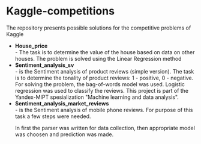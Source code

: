 # Kaggle-competitions
The repository presents possible solutions for the competitive problems of Kaggle 

<ul>
     <li><b>House_price</b></li> - The task is to determine the value of the house based on data on other houses. The problem is solved using the Linear Regression method     
     <li><b>Sentiment_analysis_sv</b></li> - is the Sentiment analysis of product reviews (simple version). The task is to determine the tonality of product reviews: 1 - positive, 0 - negative. For solving the problem, the bag-of-words model was used. Logistic regression was used to classify the reviews. This project is part of the Yandex-MIPT spesialization "Machine learning and data analysis".  
     <li><b>Sentiment_analysis_market_reviews</b></li> - is the Sentiment analysis of mobile phone reviews. For purpose of this task a few steps were needed.
     <p> In first the parser was written for data collection, then appropriate model was choosen and prediction was made.</p>
     </ul>

   
